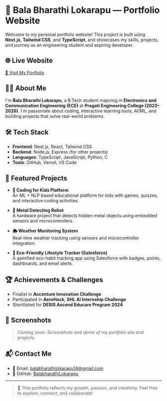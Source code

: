 # 💼 Bala Bharathi Lokarapu — Portfolio Website

Welcome to my personal portfolio website! This project is built using **Next.js**, **Tailwind CSS**, and **TypeScript**, and showcases my skills, projects, and journey as an engineering student and aspiring developer.

## 🌐 Live Website

[🔗 Visit My Portfolio](https://my-portfolio-5d0bdshai-balabharathi-lokarapus-projects.vercel.app)

## 👩‍🎓 About Me

I'm **Bala Bharathi Lokarapu**, a B.Tech student majoring in **Electronics and Communication Engineering (ECE)** at **Pragati Engineering College (2022–2026)**. I'm passionate about coding, interactive learning tools, AI/ML, and building projects that solve real-world problems.

## 🛠 Tech Stack

- **Frontend**: Next.js, React, Tailwind CSS
- **Backend**: Node.js, Express (for other projects)
- **Languages**: TypeScript, JavaScript, Python, C
- **Tools**: GitHub, Vercel, VS Code


## 🚀 Featured Projects

- **👶 Coding for Kids Platform**  
  An ML + NLP based educational platform for kids with games, quizzes, and interactive coding activities.

- **🤖 Metal Detecting Robot**  
  A hardware project that detects hidden metal objects using embedded sensors and microcontrollers.

- **🌦️ Weather Monitoring System**  
  Real-time weather tracking using sensors and microcontroller integration.

- **🌱 Eco-Friendly Lifestyle Tracker (Salesforce)**  
  A gamified eco-habit tracking app using Salesforce with badges, points, dashboards, and email alerts.

## 🏆 Achievements & Challenges

- Finalist in **Accenture Innovation Challenge**
- Participated in **AeroHack**, **SHL AI Internship Challenge**
- Shortlisted for **DESIS Ascend Educare Program 2024**

## 📸 Screenshots

> _Coming soon: Screenshots and demo of my portfolio site and projects._

## 📬 Contact Me

- 📧 Email: [balabharathilokarapu14@gmail.com](mailto:balabharathilokarapu14@gmail.com)
- 💼 GitHub: [BalabharathiLokarapu](https://github.com/BalabharathiLokarapu)

---

> 🔗 This portfolio reflects my growth, passion, and creativity. Feel free to explore, connect, and collaborate!


